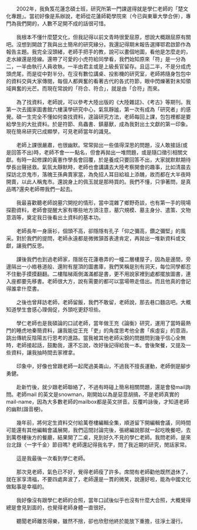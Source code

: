 <!--泰山崩頹，哲人其萎——記學仁老師--!>

　　2002年，我負笈花蓮念碩士班，研究所第一門課選得就是學仁老師的「楚文化專題」。當初好像是系辦說，老師從花蓮師範學院來（今已與東華大學合併），專門為我們開的，人數不足開不成的話很可惜。<br><br>
  
　　我根本不懂什麼楚文化，但我記得以前文青時很愛屈原，想說大概跟屈原有關吧。沒想到開啟了我與出土簡帛的研究緣分。我還記得期末報告選擇鄂君啟節作為報告主題。我完全沒頭緒，老師手把手的教，說可以畫個地圖，看他是怎麼走的，走水線還是陸線。還帶了可愛的小虎符給同學看，我們始知原來「符」是一分為二，一半由執行人員收執，一半由君主或是上級長官留存。且這二半，不是分成虎頭虎尾，而是從中對半分。在沒有數位講桌、投影機的研究室，老師將隨身包包中的資料交與大家傳閱，每個人都興奮的看著古代的各式符節，眼中閃爍著對未知領域興奮的光芒。而現在常說的「符合、符合」，就是由「合符」而來。<br><br>
  
　　為了找資料，老師說，可以參考大陸出版的《大陸雜誌》、《考古》等期刊。我第一次去國家圖書館六樓漢學研究中心，氣氛靜謐，第一次有成為「研究者」的感覺。碩一生完全不懂如何查找資料，遑論研究方法，老師每回上課，包包裡都是要給學生的大批資料。於是符節、鳥蟲書、鎮墓獸，成為我對出土文獻的第一印象。現在簡帛研究已成顯學，可見老師當年的識見。<br><br>
  
　　老師上課很嚴肅，也很幽默。常常拋出一些值得深思的問題，沒人敢接話(或是回答不出)時，老師不會一一點名，但會再拋出一堆問題，或是隨口徵引相關文獻。有時一起修課的黃憲作學長會回覆，於是養成只要回答不出，大家就默默期待學長出聲拯救。氣氛太靜默時，老師也會講講去大陸考察開會的趣事，比如清晨去探訪北京鬼市，落魄王孫典賣家當，為免招人耳目給祖上添醜，故而都在大半夜時開賣，以此人稱鬼市。還說身上的佩玉就是那時買的。我們不懂，只爭著問，是真品嗎?還央老師帶我們一起去。<br><br>
  
　　我最喜歡聽老師說墓穴開挖的情形，當中混雜了鄉野奇談，也有第一手的現場探勘資料，老師會提醒大家有哪些地方須注意，墓穴規模、墓主身分、遣策、文物意涵等，奠定我日後看出土資料的基本功。<br><br>
  
　　老師長年一身唐衫，個頭不高，卻隱隱有孔子「仰之彌高，鑽之彌堅」的風采。對於我們的提問，老師永遠都是微微頷首表達肯定，再拋出一堆新資料或文獻，讓我們反思。<br><br>
  
　　課後我們也到過老師家，隱居在花蓮巷弄的一幢二層樓屋子，因為是邊間，旁邊隔出一小綹巷道般、還附有屋頂的圖書庫，我們笑稱是別有洞天，每位同學都忍不住動手摸摸翻翻。二樓階梯兩側滿滿都是書，更不用說家裡到處都擺放圖書，連入座都要先移書。老師很大方，說有需要的都可以當場帶走借出。而且他真的會記得誰拿什麼書。<br><br>
  
　　之後也曾拜訪老師，老師留飯，我們不敢留，老師說，那去巷口麵店吧。大概知道學生會感心理侷促，外頭吃更舒坦些。<br><br>
  
　　學仁老師也是我碩論的口試老師，當年做王充《論衡》研究，運用了當時最熱門的睡虎地秦簡資料，讓我能從王充「吏」的角度思考他全書「疾虛妄」的意涵，跳出傳統反陰陽五行思考的進路。當我被其他老師尖銳的問題問到幾乎信心全無時，老師接起話，鼓勵我，還不忘說，改好後記得給我一本。會後聚餐，又提及一些資料，讓我抽時間去家裡拿。<br><br>
  
 　　印象中，好像也曾跟老師一起爬過美崙山，不過我不擅長運動，老師倒是腳步勇健。<br><br>
   
　　赴新竹後，就少跟老師聯絡了，不過有時碰上簡帛相關問題，還是會發mail詢問。老師mail 的英文是snowman，剛開始以為是惡意胡搞，不是老師真實的mail-name，因為大多數老師的mailbox都是英文拼音。反覆吟詠後，才知道老師的幽默(諧音梗)。<br><br>
  
　　幾年前，將何定生資料交付給萬卷樓編輯全集，順道留下開編輯會議，同時間可能還有其他編輯會議展開，我們這間討論完後，張總編說那就一起吃晚餐吧，去到萬卷樓後方的餐廳，結果開了二桌，見到好久不見的學仁老師。我問老師，是來台北錄〈一字千金〉節目嗎? 老師還記得我名字，問了我近期的研究，閒話家常。<br><br>
  
　　這是我最後一次看到學仁老師。<br><br>
  
　　那次見老師，氣色已不好，覺得老師瘦了許多。席間有老師勸他既然退休了，就在家享清福，不要四處奔波了，老師還是一貫的微笑，說還好啦，能為中國文化做點事是幸福的。<br><br>
  
　　我好像沒有跟學仁老師的合照，當年口試後似乎也沒有什麼大合照，大概覺得總是會見到面的，也覺得老師身體一直很好。<br><br>
  
　　聽聞老師離苦得樂，雖然不捨，卻也欣慰他終於能放下重擔，往淨土漫行。
